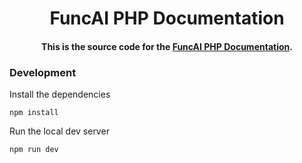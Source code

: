 <h1 align="center">
FuncAI PHP Documentation
</h1>

<h4 align="center">
    This is the source code for the <a href="http://php.funcai.net" target="_blank">FuncAI PHP Documentation</a>.
</h4>

### Development
Install the dependencies

    npm install

Run the local dev server

    npm run dev